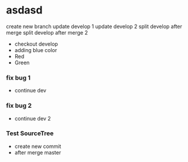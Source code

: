# asdasd
create new branch
update develop 1
update develop 2
split develop after merge
split develop after merge 2

- checkout develop
- adding blue color
- Red
- Green
### fix bug 1
- continue dev
### fix bug 2
- continue dev 2
### Test SourceTree
- create new commit
- after merge master